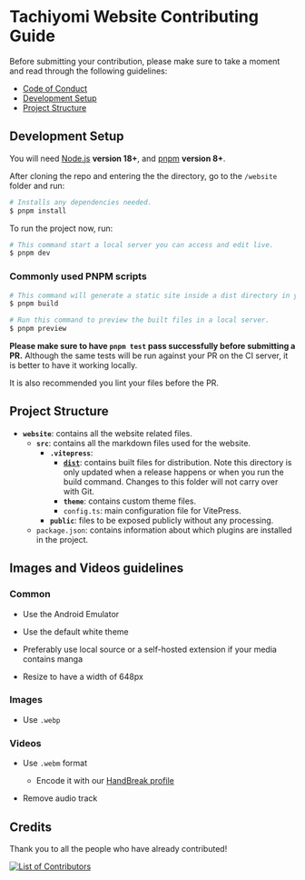 # Tachiyomi Website Contributing Guide

Before submitting your contribution, please make sure to take a moment and read through the following guidelines:

- [Code of Conduct](../CODE_OF_CONDUCT.md)
- [Development Setup](#development-setup)
- [Project Structure](#project-structure)

## Development Setup

You will need [Node.js](http://nodejs.org) **version 18+**, and [pnpm](https://pnpm.io/installation) **version 8+**.

After cloning the repo and entering the the directory, go to the `/website` folder and run:

``` bash
# Installs any dependencies needed.
$ pnpm install
```

To run the project now, run:

``` bash
# This command start a local server you can access and edit live.
$ pnpm dev
```

### Commonly used PNPM scripts

``` bash
# This command will generate a static site inside a dist directory in your project.
$ pnpm build

# Run this command to preview the built files in a local server.
$ pnpm preview
```

 **Please make sure to have `pnpm test` pass successfully before submitting a PR.** Although the same tests will be run against your PR on the CI server, it is better to have it working locally.

It is also recommended you lint your files before the PR.

## Project Structure

- **`website`**: contains all the website related files.
  - **`src`**: contains all the markdown files used for the website.
    - **`.vitepress`**:
      - **[`dist`](https://vitepress.dev/guide/deploy)**: contains built files for distribution. Note this directory is only updated when a release happens or when you run the build command. Changes to this folder will not carry over with Git.
      - **`theme`**: contains custom theme files.
      - `config.ts`: main configuration file for VitePress.
    - **`public`**: files to be exposed publicly without any processing.
  - `package.json`: contains information about which plugins are installed in the project.

## Images and Videos guidelines

### Common

- Use the Android Emulator

- Use the default white theme

- Preferably use local source or a self-hosted extension if your media contains manga

- Resize to have a width of 648px

### Images

- Use `.webp`

### Videos

- Use `.webm` format
  - Encode it with our [HandBreak profile](../.github/tachiyomi-handbrake-profile.json)

- Remove audio track

## Credits

Thank you to all the people who have already contributed!

[![List of Contributors](https://contrib.rocks/image?repo=tachiyomiorg/website 'List of Contributors')](https://github.com/tachiyomiorg/website/graphs/contributors)
